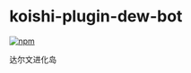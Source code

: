 # koishi-plugin-dew-bot

[![npm](https://img.shields.io/npm/v/koishi-plugin-dew-bot?style=flat-square)](https://www.npmjs.com/package/koishi-plugin-dew-bot)

达尔文进化岛
